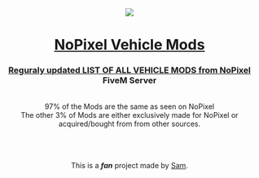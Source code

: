   <p align="center">
    <img src="https://github.com/yungsamd17/yungsamd17.github.io/assets/64147848/368bdcfc-ba03-4dfe-ae78-640844fcc15b">
</p>
  
<h1> <div align="center"><a href="https://yungsamd17.github.io/carmods/">NoPixel Vehicle Mods</div> </h1>

<div align="center">
  <h3><b>Reguraly updated LIST OF ALL VEHICLE MODS from <a href="https://www.nopixel.net">NoPixel</a> FiveM Server</b></h3>
<br>
  97% of the Mods are the same as seen on NoPixel
  <br>
  The other 3% of Mods are either exclusively made for NoPixel or acquired/bought from from other sources.
  <br>
  <br>
  <br>
  <br>
  <p>This is a <b><em>fan</em></b> project made by <a href="https://twitter.com/yungsamd17">Sam</a>.</p>
</div>
